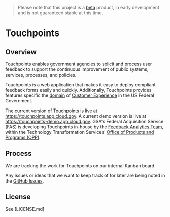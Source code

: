 > Please note that this project is a [beta](https://18f.gsa.gov/dashboard/stages/#beta) product, in early development and is not guaranteed stable at this time.

# Touchpoints

## Overview

Touchpoints enables government agencies
to solicit and process user feedback to
support the continuous improvement of public systems, services, processes, and policies.

Touchpoints is a web application
that makes it easy to deploy
compliant feedback forms easily and quickly.
Additionally, Touchpoints provides features specific the
[domain](https://en.wikipedia.org/wiki/Domain-driven_design) of
[Customer Experience](https://www.performance.gov/cx/)
in the US Federal Government.

The current version of Touchpoints is live at https://touchpoints.app.cloud.gov.
A current demo version is live at https://touchpoints-demo.app.cloud.gov.
GSA's Federal Acquisition Service (FAS) is developing Touchpoints in-house by the [Feedback Analytics Team](mailto:feedback-analytics@gsa.gov), within the Technology Transformation Services' [Office of Products and Programs (OPP)](https://www.gsa.gov/about-us/organization/federal-acquisition-service/technology-transformation-services/office-of-products-and-programs).

## Process

We are tracking the work for Touchpoints on our internal Kanban board.

Any issues or ideas that we want to keep track of for later are being noted in the [GitHub Issues](https://github.com/gsa/touchpoints/issues).

## License

See [LICENSE.md]
